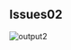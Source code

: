 ## Issues02

![output2](https://github.com/STIA1123-A192/stia1123-issues-jiaearn/blob/master/images/Issue02.png)
